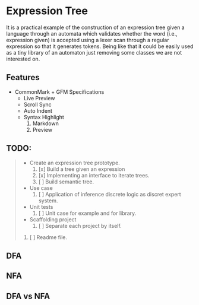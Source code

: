 # Expression Tree

It is a practical example of the construction of an expression tree given a language through an automata which validates whether the word (i.e., expression given) is accepted using a lexer scan through a regular expression so that it generates tokens. Being like that it could be easily used as a tiny library of an automaton just removing some classes we are not interested on.

## Features

* CommonMark + GFM Specifications
   * Live Preview
   * Scroll Sync
   * Auto Indent
   * Syntax Highlight
        1. Markdown
        2. Preview

## TODO:
> * Create an expression tree prototype.
>    1. [x] Build a tree given an expression
>    2. [x] Implementing an interface to iterate trees.
>    3. [ ] Build semantic tree.
> * Use case
>    1. [ ] Application of inference discrete logic as discret expert system.
> * Unit tests
>    1. [ ] Unit case for example and for library.
> * Scaffolding project
>    1. [ ] Separate each project by itself.
> 1. [ ] Readme file.

## DFA

## NFA

## DFA vs NFA
